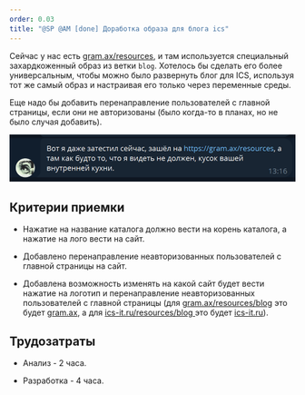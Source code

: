 ```yaml
---
order: 0.03
title: "@SP @AM [done] Доработка образа для блога ics"
---
```


Сейчас у нас есть [gram.ax/resources](http://gram.ax/resources), и там используется специальный захардкоженный образ из ветки `blog`. Хотелось бы сделать его более универсальным, чтобы можно было развернуть блог для ICS, используя тот же самый образ и настраивая его только через переменные среды.

Еще надо бы добавить перенаправление пользователей с главной страницы, если они не авторизованы (было когда-то в планах, но не было случая добавить).

![](./sp-am-blog-ics.png "https://t.me/gramax_chat/134")

## Критерии приемки

-  Нажатие на название каталога должно вести на корень каталога, а нажатие на лого вести на сайт.

-  Добавлено перенаправление неавторизованных пользователей с главной страницы на сайт.

-  Добавлена возможность изменять на какой сайт будет вести нажатие на логотип и перенаправление неавторизованных пользователей с главной страницы (для [gram.ax/resources/blog](https://gram.ax/resources/blog) это будет [gram.ax](https://gramax), а для [ics-it.ru/resources/blog ](https://ics-it.ru/resources/blog)это будет [ics-it.ru](https://ics-it.ru/)).

## Трудозатраты

-  Анализ - 2 часа.

-  Разработка - 4 часа.